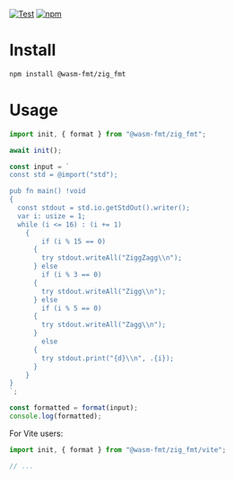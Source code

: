[![Test](https://github.com/wasm-fmt/zig_fmt/actions/workflows/test.yml/badge.svg)](https://github.com/wasm-fmt/zig_fmt/actions/workflows/test.yml)
[![npm](https://img.shields.io/npm/v/@wasm-fmt/zig_fmt)](https://www.npmjs.com/package/@wasm-fmt/zig_fmt)

# Install

```bash
npm install @wasm-fmt/zig_fmt
```

# Usage

```javascript
import init, { format } from "@wasm-fmt/zig_fmt";

await init();

const input = `
const std = @import("std");

pub fn main() !void 
{
  const stdout = std.io.getStdOut().writer();
  var i: usize = 1;
  while (i <= 16) : (i += 1) 
    {
        if (i % 15 == 0) 
      {
        try stdout.writeAll("ZiggZagg\\n");
      } else 
        if (i % 3 == 0) 
      {
        try stdout.writeAll("Zigg\\n");
      } else 
        if (i % 5 == 0) 
      {
        try stdout.writeAll("Zagg\\n");
      }
        else 
      {
        try stdout.print("{d}\\n", .{i});
      }
    }
}
`;

const formatted = format(input);
console.log(formatted);
```

For Vite users:

```JavaScript
import init, { format } from "@wasm-fmt/zig_fmt/vite";

// ...
```
